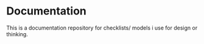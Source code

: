 # Documentation
This is a documentation repository for checklists/ models i use for design or thinking.
